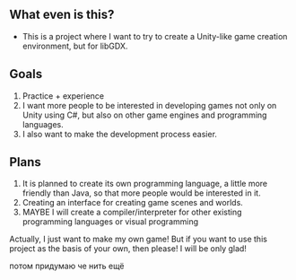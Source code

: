 ## What even is this? 
- This is a project where I want to try to create a Unity-like game creation environment, but for libGDX.
## Goals
1. Practice + experience
2. I want more people to be interested in developing games not only on Unity using C#, but also on other game engines and programming languages.
3. I also want to make the development process easier.
## Plans
1. It is planned to create its own programming language, a little more friendly than Java, so that more people would be interested in it.
2. Creating an interface for creating game scenes and worlds.
3. MAYBE I will create a compiler/interpreter for other existing programming languages or visual programming

Actually, I just want to make my own game! But if you want to use this project as the basis of your own, then please! I will be only glad!

потом придумаю че нить ещё